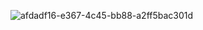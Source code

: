 ![afdadf16-e367-4c45-bb88-a2ff5bac301d](https://github.com/Gdawgoriginal/happy-birthday-/assets/132225056/5c6a1d22-f0d5-417c-bc34-52ea6707d2a3)
